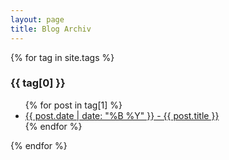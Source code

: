 ```yaml
---
layout: page
title: Blog Archiv
---
```


{% for tag in site.tags %}
  <h3>{{ tag[0] }}</h3>
  <ul>
    {% for post in tag[1] %}
      <li><a href="{{post.url|relative_url}}">{{ post.date | date: "%B %Y" }} - {{ post.title }}</a></li>
    {% endfor %}
  </ul>
{% endfor %}
